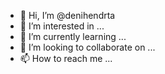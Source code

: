 - 👋 Hi, I’m @denihendrta
- 👀 I’m interested in ...
- 🌱 I’m currently learning ...
- 💞️ I’m looking to collaborate on ...
- 📫 How to reach me ...

<!---
denihendrta/denihendrta is a ✨ special ✨ repository because its `README.md` (this file) appears on your GitHub profile.
You can click the Preview link to take a look at your changes.
--->
